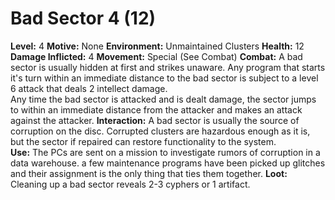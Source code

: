 # Bad Sector 4 (12)

**Level:** 4
**Motive:** None
**Environment:** Unmaintained Clusters
**Health:** 12
**Damage Inflicted:** 4
**Movement:** Special (See Combat)
**Combat:** A bad sector is usually hidden at first and strikes unaware.  Any program that starts it's turn within an immediate distance to the bad sector is subject to a level 6 attack that deals 2 intellect damage.  
Any time the bad sector is attacked and is dealt damage, the sector jumps to within an immediate distance from the attacker and makes an attack against the attacker.
**Interaction:** A bad sector is usually the source of corruption on the disc.  Corrupted clusters are hazardous enough as it is, but the sector if repaired can restore functionality to the system.  
**Use:** The PCs are sent on a mission to investigate rumors of corruption in a data warehouse.  a few maintenance programs have been picked up glitches and their assignment is the only thing that ties them together.
**Loot:** Cleaning up a bad sector reveals 2-3 cyphers or 1 artifact.
